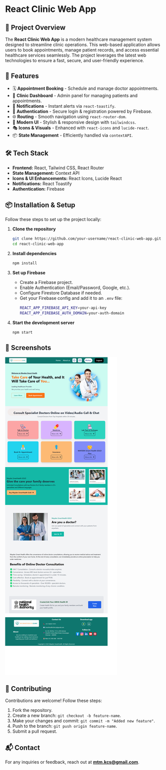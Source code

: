 # React Clinic Web App

## 🏥 Project Overview
The **React Clinic Web App** is a modern healthcare management system designed to streamline clinic operations. This web-based application allows users to book appointments, manage patient records, and access essential healthcare services seamlessly. The project leverages the latest web technologies to ensure a fast, secure, and user-friendly experience.

## 🚀 Features
- 🗓️ **Appointment Booking** - Schedule and manage doctor appointments.
- 🏥 **Clinic Dashboard** - Admin panel for managing patients and appointments.
- 🔔 **Notifications** - Instant alerts via `react-toastify`.
- 🔐 **Authentication** - Secure login & registration powered by Firebase.
- 🌐 **Routing** - Smooth navigation using `react-router-dom`.
- 🎨 **Modern UI** - Stylish & responsive design with `tailwindcss`.
- 🎭 **Icons & Visuals** - Enhanced with `react-icons` and `lucide-react`.
- 📦 **State Management** - Efficiently handled via `contextAPI`.

## 🛠️ Tech Stack
- **Frontend:** React, Tailwind CSS, React Router
- **State Management:** Context API
- **Icons & UI Enhancements:** React Icons, Lucide React
- **Notifications:** React Toastify
- **Authentication:** Firebase

## 📦 Installation & Setup
Follow these steps to set up the project locally:

1. **Clone the repository**
   ```sh
   git clone https://github.com/your-username/react-clinic-web-app.git
   cd react-clinic-web-app
   ```

2. **Install dependencies**
   ```sh
   npm install
   ```

3. **Set up Firebase**
   - Create a Firebase project.
   - Enable Authentication (Email/Password, Google, etc.).
   - Configure Firestore Database if needed.
   - Get your Firebase config and add it to an `.env` file:
     ```sh
     REACT_APP_FIREBASE_API_KEY=your-api-key
     REACT_APP_FIREBASE_AUTH_DOMAIN=your-auth-domain
     ```

4. **Start the development server**
   ```sh
   npm start
   ```

## 📸 Screenshots
![Screenshot](https://github.com/mohan7401647399/React_clinic/blob/main/src/Assets/homepage.png)

## 🤝 Contributing
Contributions are welcome! Follow these steps:
1. Fork the repository.
2. Create a new branch: `git checkout -b feature-name`.
3. Make your changes and commit: `git commit -m "Added new feature"`.
4. Push to the branch: `git push origin feature-name`.
5. Submit a pull request.

## 📬 Contact
For any inquiries or feedback, reach out at **mtm.kcs@gmail.com**.
